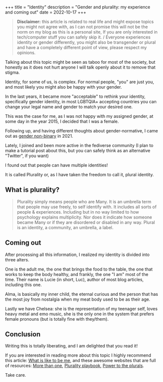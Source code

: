 +++
title = "Identity"
description = "Gender and plurality: my experience and coming out"
date = 2022-10-17
+++

> **Disclaimer:** this article is related to real life and might expose topics you might not agree with, as I can not promise this will not be the norm on my blog as this is a personal site, If you are only interested in tech/computer stuff you can safely skip it. / Everyone experiences identity or gender differently, you might also be transgender or plural and have a completely different point of view, please respect my opinions.

Talking about this topic might be seen as taboo for most of the society, but honestly as it does not hurt anyone I will talk openly about it to remove that stigma.

Identity, for some of us, is complex. For normal people, "you" are just you, and most likely you might also be happy with your gender.

In the last years, it became more "acceptable" to rethink your identity, specifically gender identity, in most LGBTQIA+ accepting countries you can change your legal name and gender to match your desired one.

This was the case for me, as I was not happy with my assigned gender, at some day in the year 2015, I decided that I was a female.

Following up, and having different thoughts about gender-normative, I came out as [gender non-binary](https://en.wikipedia.org/wiki/Non-binary_gender) in 2021.

Lately, I joined and been more active in the fediverse community (I plan to make a tutorial post about this, but you can safely think as an alternative "Twitter", if you want)

I found out that people can have multiple identities!

It is called Plurality or, as I have taken the freedom to call it, plural identity.

## What is plurality?

> Plurality simply means people who are Many.
> It is an umbrella term that people may use freely, to self identify with.
> It includes all sorts of people & experiences.
> Including but in no way limited to how psychology explains multiplicity.
> Nor does it indicate how someone became Many or if they are disordered or disabled in any way.
> Plural is an identity, a community, an umbrella, a label.

## Coming out 

After processing all this information, I realized my identity is divided into three alters.

One is the adult me, the one that brings the food to the table, the one that works to keep the body healthy, and frankly, the one "I am" most of the time.
Their name is Lucie (in short, Luc), author of most blog articles, including this one.

Alma, is basically my inner child, the eternal curious and the person that has the most joy from nostalgia when my meat body used to be as their age.

Lastly we have Chelsea: she is the representation of my teenager self, loves heavy metal and emo music, she is the only one in the system that prefers female pronouns (but is totally fine with they/them).


## Conclusion

Writing this is totally liberating, and I am delighted that you read it!

If you are interested in reading more about this topic I highly recommend this article: [What is like to be me](https://xeiaso.net/blog/what-its-like-to-be-me-2018-06-14), and these awesome websites that are full of resources: [More than one](https://morethanone.info), [Plurality playbook](https://www.pluralpride.com/playbook), [Power to the plurals](https://powertotheplurals.com/).

Take care.

